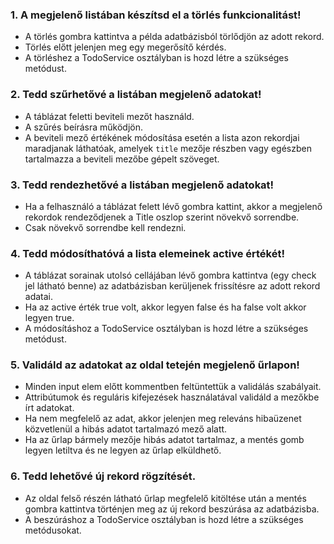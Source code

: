 ### 1. A megjelenő listában készítsd el a törlés funkcionalitást! 
- A törlés gombra kattintva a példa adatbázisból törlődjön az adott rekord. 
- Törlés előtt jelenjen meg egy megerősítő kérdés. 
- A törléshez a TodoService osztályban is hozd létre a szükséges metódust.
### 2. Tedd szűrhetővé a listában megjelenő adatokat! 
- A táblázat feletti beviteli mezőt használd. 
- A szűrés beírásra működjön. 
- A beviteli mező értékének módosítása esetén a lista azon rekordjai maradjanak láthatóak, amelyek `title` mezője részben vagy egészben tartalmazza a beviteli mezőbe gépelt
szöveget.
### 3. Tedd rendezhetővé a listában megjelenő adatokat! 
- Ha a felhasználó a táblázat felett lévő gombra kattint, akkor a megjelenő rekordok rendeződjenek a Title oszlop szerint növekvő sorrendbe. 
- Csak növekvő sorrendbe kell rendezni.
### 4. Tedd módosíthatóvá a lista elemeinek active értékét! 
- A táblázat sorainak utolsó cellájában lévő gombra kattintva (egy check jel látható benne) az
adatbázisban kerüljenek frissítésre az adott rekord adatai. 
- Ha az active érték true volt, akkor legyen false és ha false volt akkor legyen true. 
- A módosításhoz a TodoService osztályban is hozd létre a szükséges metódust.
### 5. Validáld az adatokat az oldal tetején megjelenő űrlapon! 
- Minden input elem előtt kommentben feltüntettük a validálás szabályait. 
- Attribútumok és reguláris kifejezések használatával validáld a mezőkbe írt adatokat. 
- Ha nem megfelelő az adat, akkor jelenjen meg releváns hibaüzenet közvetlenül a hibás adatot
tartalmazó mező alatt. 
- Ha az űrlap bármely mezője hibás adatot tartalmaz, a mentés gomb legyen letiltva és ne legyen az űrlap elküldhető.
### 6. Tedd lehetővé új rekord rögzítését. 
- Az oldal felső részén látható űrlap megfelelő kitöltése után a mentés gombra kattintva történjen meg az új rekord beszúrása az adatbázisba. 
- A beszúráshoz a TodoService osztályban is hozd létre a szükséges metódusokat. 
